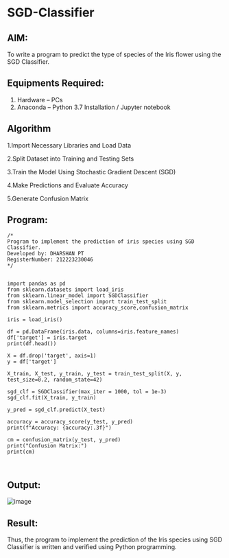 # SGD-Classifier
## AIM:
To write a program to predict the type of species of the Iris flower using the SGD Classifier.

## Equipments Required:
1. Hardware – PCs
2. Anaconda – Python 3.7 Installation / Jupyter notebook

## Algorithm
1.Import Necessary Libraries and Load Data

2.Split Dataset into Training and Testing Sets

3.Train the Model Using Stochastic Gradient Descent (SGD)

4.Make Predictions and Evaluate Accuracy

5.Generate Confusion Matrix

## Program:
```
/*
Program to implement the prediction of iris species using SGD Classifier.
Developed by: DHARSHAN PT
RegisterNumber: 212223230046
*/
```
```

import pandas as pd
from sklearn.datasets import load_iris
from sklearn.linear_model import SGDClassifier
from sklearn.model_selection import train_test_split
from sklearn.metrics import accuracy_score,confusion_matrix

iris = load_iris()

df = pd.DataFrame(iris.data, columns=iris.feature_names)
df['target'] = iris.target
print(df.head())

X = df.drop('target', axis=1)
y = df['target']

X_train, X_test, y_train, y_test = train_test_split(X, y, test_size=0.2, random_state=42)

sgd_clf = SGDClassifier(max_iter = 1000, tol = 1e-3)
sgd_clf.fit(X_train, y_train)

y_pred = sgd_clf.predict(X_test)

accuracy = accuracy_score(y_test, y_pred)
print(f"Accuracy: {accuracy:.3f}")

cm = confusion_matrix(y_test, y_pred)
print("Confusion Matrix:")
print(cm)



```

## Output:
![image](https://github.com/user-attachments/assets/2781325f-c54b-42f2-a6b2-4c344a6d82b3)



## Result:
Thus, the program to implement the prediction of the Iris species using SGD Classifier is written and verified using Python programming.
